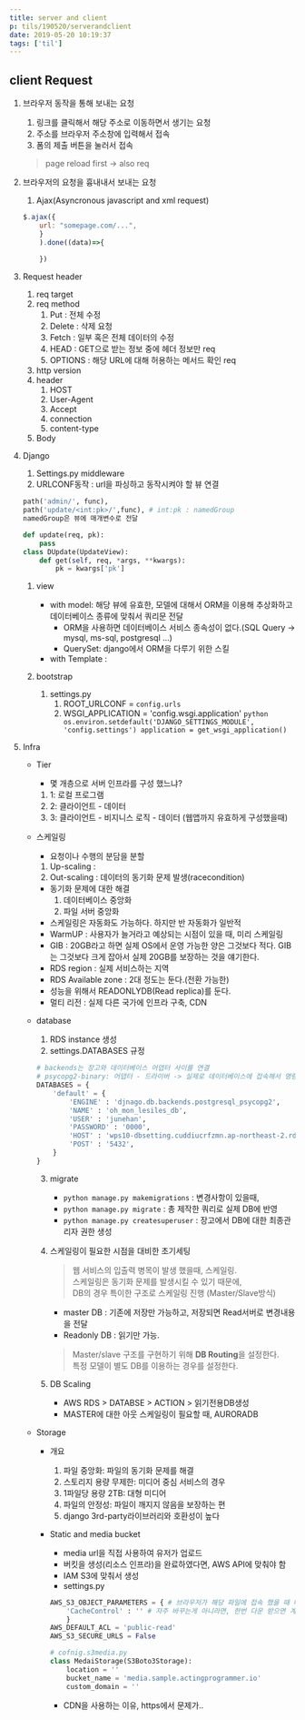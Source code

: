 ```yaml
---
title: server and client
p: tils/190520/serverandclient
date: 2019-05-20 10:19:37
tags: ['til']
---
```


## client Request
   1. 브라우저 동작을 통해 보내는 요청
      1. 링크를 클릭해서 해당 주소로 이동하면서 생기는 요청
      1. 주소를 브라우저 주소창에 입력해서 접속
      1. 폼의 제출 버튼을 눌러서 접속
      >  page reload first -> also req

   1. 브라우저의 요청을 흉내내서 보내는 요청
      1. Ajax(Asyncronous javascript and xml request)
        ```javascript
        $.ajax({
            url: "somepage.com/...",
            }
            ).done((data)=>{
            
            })
        ```

   1. Request header
      1. req target
      1. req method
         1. Put : 전체 수정
         1. Delete : 삭제 요청
         1. Fetch : 일부 혹은 전체 데이터의 수정
         1. HEAD : GET으로 받는 정보 중에 헤더 정보만 req
         1. OPTIONS : 해당 URL에 대해 허용하는 메서드 확인 req
      1. http version
      1. header
         1. HOST
         1. User-Agent
         1. Accept
         1. connection
         1. content-type
      1. Body
   
   1. Django
      1. Settings.py middleware
      1. URLCONF동작 : url을 파싱하고 동작시켜야 할 뷰 연결
        ```python
        path('admin/', func),
        path('update/<int:pk>/',func), # int:pk : namedGroup
        namedGroup은 뷰에 매개변수로 전달
        
        def update(req, pk):
            pass
        class DUpdate(UpdateView):
            def get(self, req, *args, **kwargs):
                pk = kwargs['pk']
        ```
      1. view
         -  with model: 해당 뷰에 유효한, 모델에 대해서 ORM을 이용해 추상화하고 데이터베이스 종류에 맞춰서 쿼리문 전달
            - ORM을 사용하면 데이터베이스 서비스 종속성이 없다.(SQL Query -> mysql, ms-sql, postgresql ...)
            - QuerySet: django에서 ORM을 다루기 위한 스킬
         - with Template : 
      
      1. bootstrap
         1. settings.py
            1. ROOT_URLCONF = `config.urls`
            1. WSGI_APPLICATION = 'config.wsgi.application'
    ```python
    os.environ.setdefault('DJANGO_SETTINGS_MODULE', 'config.settings')
    application = get_wsgi_application()
    ```
   1. Infra
      - Tier
         - 몇 개층으로 서버 인프라를 구성 했느냐?
         1. 1: 로컬 프로그램
         1. 2: 클라이언트 - 데이터
         1. 3: 클라이언트 - 비지니스 로직 - 데이터 (웹앱까지 유효하게 구성했을때)
      - 스케일링
         - 요청이나 수행의 분담을 분할
         1. Up-scaling : 
         1. Out-scaling : 데이터의 동기화 문제 발생(racecondition)
         - 동기화 문제에 대한 해결
            1. 데이터베이스 중앙화
            1. 파일 서버 중앙화
         - 스케일링은 자동화도 가능하다. 하지만 반 자동화가 일반적
         - WarmUP : 사용자가 늘거라고 예상되는 시점이 있을 때, 미리 스케일링
         - GIB : 20GB라고 하면 실제 OS에서 운영 가능한 양은 그것보다 적다. GIB는 그것보다 크게 잡아서 실제 20GB를 보장하는 것을 얘기한다.
         - RDS region : 실제 서비스하는 지역
         - RDS Available zone : 2대 정도는 둔다.(전환 가능한)
         - 성능을 위해서 READONLYDB(Read replica)를 둔다.
         - 멀티 리전 : 실제 다른 국가에 인프라 구축, CDN

      - database
         1. RDS instance 생성
         2. settings.DATABASES 규정
        ```python
        # backends는 장고와 데이터베이스 어뎁터 사이를 연결
        # psycopg2-binary: 어댑터 - 드라이버 -> 실제로 데이터베이스에 접속해서 명령을 수행
        DATABASES = {
            'default' = {
                'ENGINE' : 'djnago.db.backends.postgresql_psycopg2',
                'NAME' : 'oh_mon_lesiles_db',
                'USER' : 'junehan',
                'PASSWORD' : '0000',
                'HOST' : 'wps10-dbsetting.cuddiucrfzmn.ap-northeast-2.rds.amazonaws.com',
                'POST' : '5432',
            }
        }
        ```
         3. migrate
            - `python manage.py makemigrations` : 변경사항이 있을때, 
            - `python manage.py migrate` : 총 제작한 쿼리로 실제 DB에 반영
            - `python manage.py createsuperuser` : 장고에서 DB에 대한 최종관리자 권한 생성

         4. 스케일링이 필요한 시점을 대비한 초기세팅
            > 웹 서비스의 입출력 병목이 발생 했을때, 스케일링.  
             스케일링은 동기화 문제를 발생시킬 수 있기 때문에,  
             DB의 경우 특이한 구조로 스케일링 진행 (Master/Slave방식)
            - master DB : 기존에 저장만 가능하고, 저장되면 Read서버로 변경내용을 전달
            - Readonly DB : 읽기만 가능.  
  
            > Master/slave 구조를 구현하기 위해 **DB Routing**을 설정한다.  
            특정 모델이 별도 DB를 이용하는 경우를 설정한다.
            
        5. DB Scaling
           - AWS RDS > DATABSE > ACTION > 읽기전용DB생성
           - MASTER에 대한 아웃 스케일링이 필요할 때, AURORADB

      - Storage
         - 개요
            1. 파일 중앙화: 파일의 동기화 문제를 해결
            2. 스토리지 용량 무제한: 미디어 중심 서비스의 경우
            3. 1파일당 용량 2TB: 대형 미디어
            4. 파일의 안정성: 파일이 깨지지 않음을 보장하는 편
            5. django 3rd-party라이브러리와 호환성이 높다
            
         - Static and media bucket
            - media url을 직접 사용하여 유저가 업로드
            - 버킷을 생성(리소스 인프라)을 완료하였다면, AWS API에 맞춰야 함
            - IAM S3에 맞춰서 생성
            - settings.py
            ```python
            AWS_S3_OBJECT_PARAMETERS = { # 브라우저가 해당 파일에 접속 했을 때 나타나는 파라미터 값
                'CacheControl' : '' # 자주 바꾸는게 아니라면, 한번 다운 받으면 계속 유지되도록
                }
            AWS_DEFAULT_ACL = 'public-read'
            AWS_S3_SECURE_URLS = False
            ```
            ```python
            # cofnig.s3media.py
            class MedaiStorage(S3Boto3Storage):
                location = ''
                bucket_name = 'media.sample.actingprogrammer.io'
                custom_domain = ''
            ```
            - CDN을 사용하는 이유, https에서 문제가..

